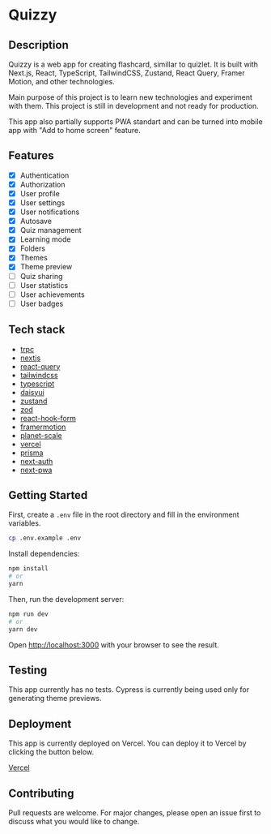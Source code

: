 # Quizzy

## Description

Quizzy is a web app for creating flashcard, simillar to quizlet. It is built with Next.js, React, TypeScript, TailwindCSS, Zustand, React Query, Framer Motion, and other technologies.

Main purpose of this project is to learn new technologies and experiment with them. This project is still in development and not ready for production.

This app also partially supports PWA standart and can be turned into mobile app with "Add to home screen" feature.

## Features

- [x] Authentication
- [x] Authorization
- [x] User profile
- [x] User settings
- [x] User notifications
- [x] Autosave
- [x] Quiz management
- [x] Learning mode
- [x] Folders
- [x] Themes
- [x] Theme preview
- [ ] Quiz sharing
- [ ] User statistics
- [ ] User achievements
- [ ] User badges

## Tech stack

- [trpc](https://trpc.io/)
- [nextjs](https://nextjs.org/)
- [react-query](https://react-query.tanstack.com/)
- [tailwindcss](https://tailwindcss.com/)
- [typescript](https://www.typescriptlang.org/)
- [daisyui](https://daisyui.com/)
- [zustand](https://github.com/pmndrs/zustand)
- [zod](https://github.com/colinhacks/zod)
- [react-hook-form](https://react-hook-form.com/)
- [framermotion](https://www.framer.com/motion/)
- [planet-scale](https://www.planetscale.com/)
- [vercel](https://vercel.com/)
- [prisma](https://www.prisma.io/)
- [next-auth](https://next-auth.js.org/)
- [next-pwa](https://github.com/shadowwalker/next-pwa)

## Getting Started

First, create a `.env` file in the root directory and fill in the environment variables.

```bash
cp .env.example .env
```

Install dependencies:

```bash
npm install
# or
yarn
```

Then, run the development server:

```bash
npm run dev
# or
yarn dev
```

Open [http://localhost:3000](http://localhost:3000) with your browser to see the result.

## Testing

This app currently has no tests. Cypress is currently being used only for generating theme previews.

## Deployment

This app is currently deployed on Vercel. You can deploy it to Vercel by clicking the button below.

[Vercel](https://vercel.com/)

## Contributing

Pull requests are welcome. For major changes, please open an issue first to discuss what you would like to change.
